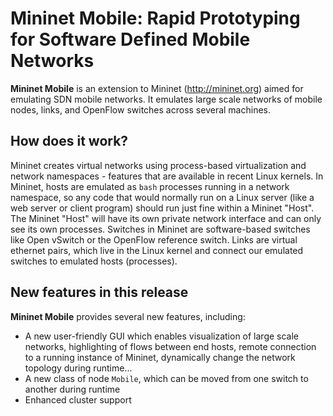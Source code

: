 Mininet Mobile: Rapid Prototyping for Software Defined Mobile Networks
======================================================================
**Mininet Mobile** is an extension to Mininet (<http://mininet.org>) 
aimed for emulating SDN mobile networks. It emulates large scale networks
of mobile nodes, links, and OpenFlow switches across several machines. 

## How does it work?
Mininet creates virtual networks using process-based virtualization
and network namespaces - features that are available in recent Linux
kernels. In Mininet, hosts are emulated as `bash` processes running in
a network namespace, so any code that would normally run on a Linux
server (like a web server or client program) should run just fine
within a Mininet "Host".  The Mininet "Host" will have its own private
network interface and can only see its own processes.  Switches in
Mininet are software-based switches like Open vSwitch or the OpenFlow
reference switch.  Links are virtual ethernet pairs, which live in the
Linux kernel and connect our emulated switches to emulated hosts
(processes).

## New features in this release
**Mininet Mobile** provides several new features, including:
* A new user-friendly GUI which enables visualization of large scale
networks, highlighting of flows between end hosts, remote connection to
a running instance of Mininet, dynamically change the network topology
during runtime...
* A new class of node `Mobile`, which can be moved from one switch to another
during runtime
* Enhanced cluster support
